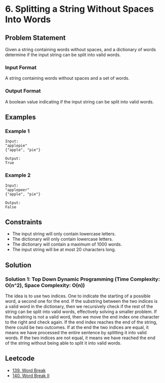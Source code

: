 # 6. Splitting a String Without Spaces Into Words
## Problem Statement
Given a string containing words without spaces, and a dictionary of words determine if the input string can be split into valid words.

### Input Format
A string containing words without spaces and a set of words.

### Output Format
A boolean value indicating if the input string can be split into valid words.

## Examples
### Example 1
```
Input:
"applepie"
{"apple", "pie"}

Output:
True
```

### Example 2
```
Input:
"applepeer"
{"apple", "pie"}

Output:
False
```

## Constraints
* The input string will only contain lowercase letters.
* The dictionary will only contain lowercase letters.
* The dictionary will contain a maximum of 1000 words.
* The input string will be at most 20 characters long.

## Solution
### Solution 1: Top Down Dynamic Programming (Time Complexity: O(n^2), Space Complexity: O(n))
The idea is to use two indices. One to indicate the starting of a possible word, a second one for the end. If the substring between the two indices is a valid word in the dictionary, then we recursively check if the rest of the string can be split into valid words, effectively solving a smaller problem. If the substring is not a valid word, then we move the end index one character to the right and check again. If the end index reaches the end of the string, there could be two outcomes. If at the end the two indices are equal, it means we have processed the entire sentence by splitting it into valid words. If the two indices are not equal, it means we have reached the end of the string without being able to split it into valid words.

## Leetcode
- [139. Word Break](https://leetcode.com/problems/word-break/)
- [140. Word Break II](https://leetcode.com/problems/word-break-ii/)